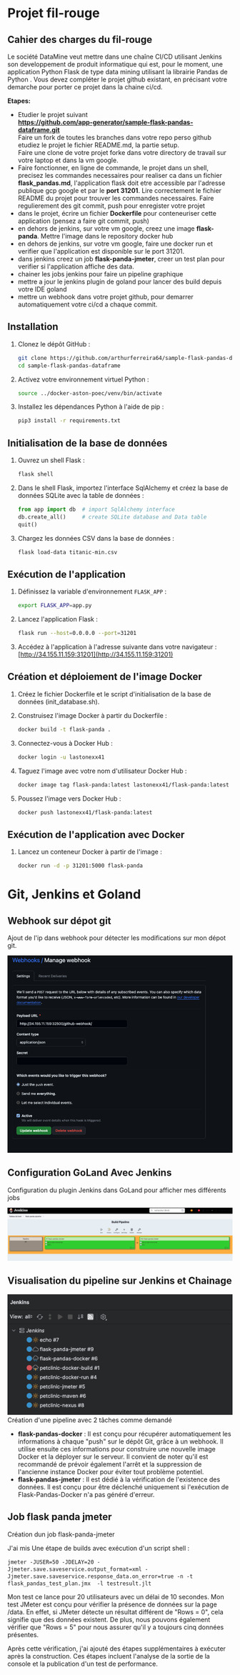 # Projet fil-rouge

## Cahier des charges du fil-rouge
Le société DataMine veut mettre dans une chaîne CI/CD utilisant Jenkins son developpement
de produit informatique qui est, pour le moment, une application Python Flask de type data mining utilisant la librairie Pandas de Python .
Vous devez compléter le projet github existant, en précisant votre demarche pour porter ce projet dans la chaine ci/cd.

**Etapes:**
* Etudier le projet suivant   
  **https://github.com/app-generator/sample-flask-pandas-dataframe.git**  
  Faire un fork de toutes les branches dans votre repo perso github  
  etudiez le projet le fichier README.md, la partie setup.   
  Faire une clone de votre projet forke dans votre directory de travail sur votre laptop et
  dans la vm google.
* Faire fonctionner, en ligne de commande,  le projet dans un shell, precisez les commandes necessaires pour realiser ca dans un fichier **flask_pandas.md**, l'application flask doit etre accessible par l'adresse publique gcp google et par le **port 31201**. Lire correctement le fichier README du projet pour trouver les commandes necessaires. Faire regulierement des git commit, push pour enregister votre projet
* dans le projet, écrire un fichier **Dockerfile** pour conteneuriser cette application (pensez a faire git commit, push)
* en dehors de jenkins, sur votre vm google, creez une image **flask-panda**. Mettre l'image dans le repository docker hub
* en dehors de jenkins, sur votre vm google,  faire une docker run et verifier que l'application est disponible sur le port 31201.
* dans jenkins creez un job **flask-panda-jmeter**, creer un test plan pour verifier si l'application affiche des data.
* chainer les jobs jenkins pour faire un pipeline graphique
* mettre a jour le jenkins plugin de goland pour lancer des build depuis votre IDE goland
* mettre un webhook dans votre projet github, pour demarrer automatiquement votre ci/cd a chaque commit.


## Installation 
    
1. Clonez le dépôt GitHub :
    ```bash
    git clone https://github.com/arthurferreira64/sample-flask-pandas-dataframe.git
    cd sample-flask-pandas-dataframe
    ```

2. Activez votre environnement virtuel Python :
    ```bash
    source ../docker-aston-poec/venv/bin/activate
    ```

3. Installez les dépendances Python à l'aide de pip :
    ```bash
    pip3 install -r requirements.txt
    ```

## Initialisation de la base de données

1. Ouvrez un shell Flask :
    ```bash
    flask shell
    ```

2. Dans le shell Flask, importez l'interface SqlAlchemy et créez la base de données SQLite avec la table de données :
    ```python
    from app import db  # import SqlAlchemy interface
    db.create_all()     # create SQLite database and Data table
    quit()
    ```

3. Chargez les données CSV dans la base de données :
    ```bash
    flask load-data titanic-min.csv
    ```

## Exécution de l'application

1. Définissez la variable d'environnement `FLASK_APP` :
    ```bash
    export FLASK_APP=app.py
    ```

2. Lancez l'application Flask :
    ```bash
    flask run --host=0.0.0.0 --port=31201
    ```

3. Accédez à l'application à l'adresse suivante dans votre navigateur : [http://34.155.11.159:31201](http://34.155.11.159:31201)

## Création et déploiement de l'image Docker

1. Créez le fichier Dockerfile et le script d'initialisation de la base de données (init_database.sh).

2. Construisez l'image Docker à partir du Dockerfile :
    ```bash
    docker build -t flask-panda .
    ```

3. Connectez-vous à Docker Hub :
    ```bash
    docker login -u lastonexx41
    ```

4. Taguez l'image avec votre nom d'utilisateur Docker Hub :
    ```bash
    docker image tag flask-panda:latest lastonexx41/flask-panda:latest
    ```

5. Poussez l'image vers Docker Hub :
    ```bash
    docker push lastonexx41/flask-panda:latest
    ```

## Exécution de l'application avec Docker

1. Lancez un conteneur Docker à partir de l'image :
    ```bash
    docker run -d -p 31201:5000 flask-panda
    ```

# Git, Jenkins et Goland
## Webhook sur dépot git
Ajout de l'ip dans webhook pour détecter les modifications sur mon dépot git.

![Webhook](/media/screen1.png "Webhook")

## Configuration GoLand Avec Jenkins
Configuration du plugin Jenkins dans GoLand pour afficher mes différents jobs

![GoLand](/media/screen3.png "GoLand")

## Visualisation du pipeline sur Jenkins et Chainage
![Pipeline](/media/screen2.png "Pipeline")
Création d'une pipeline avec 2 tâches comme demandé
- **flask-pandas-docker** : Il est conçu pour récupérer automatiquement les informations à chaque "push" sur le dépôt Git, grâce à un webhook. Il utilise ensuite ces informations pour construire une nouvelle image Docker et la déployer sur le serveur. Il convient de noter qu'il est recommandé de prévoir également l'arrêt et la suppression de l'ancienne instance Docker pour éviter tout problème potentiel.
- **flask-pandas-jmeter** : Il est dédié à la vérification de l'existence des données. Il est conçu pour être déclenché uniquement si l'exécution de Flask-Pandas-Docker n'a pas généré d'erreur.

## Job flask panda jmeter
Création dun job flask-panda-jmeter

J'ai mis Une étape de builds avec exécution d'un script shell :

```shell
jmeter -JUSER=50 -JDELAY=20 -Jjmeter.save.saveservice.output_format=xml -Jjmeter.save.saveservice.response_data.on_error=true -n -t flask_pandas_test_plan.jmx  -l testresult.jlt
```

Mon test ce lance pour 20 utilisateurs avec un délai de 10 secondes.
Mon test JMeter est conçu pour vérifier la présence de données sur la page /data. En effet, si JMeter détecte un résultat différent de "Rows = 0", cela signifie que des données existent. De plus, nous pouvons également vérifier que "Rows = 5" pour nous assurer qu'il y a toujours cinq données présentes.

Après cette vérification, j'ai ajouté des étapes supplémentaires à exécuter après la construction. Ces étapes incluent l'analyse de la sortie de la console et la publication d'un test de performance.